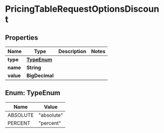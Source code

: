 

# PricingTableRequestOptionsDiscount


## Properties

Name | Type | Description | Notes
------------ | ------------- | ------------- | -------------
**type** | [**TypeEnum**](#TypeEnum) |  | 
**name** | **String** |  | 
**value** | **BigDecimal** |  | 



## Enum: TypeEnum

Name | Value
---- | -----
ABSOLUTE | &quot;absolute&quot;
PERCENT | &quot;percent&quot;



